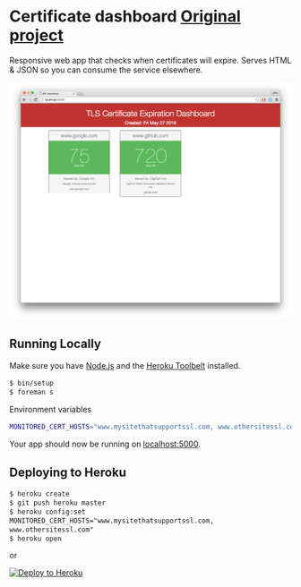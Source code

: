 # Certificate dashboard [Original project](https://github.com/cmrunton/tls-dashboard)

Responsive web app that checks when certificates will expire. Serves HTML & JSON so you can consume the service elsewhere.

![banner](certificate-check.png "Banner app preview")

## Running Locally

Make sure you have [Node.js](http://nodejs.org/) and the [Heroku Toolbelt](https://toolbelt.heroku.com/) installed.

```sh
$ bin/setup
$ foreman s
```

Environment variables

```sh
MONITORED_CERT_HOSTS="www.mysitethatsupportssl.com, www.othersitessl.com"
```

Your app should now be running on [localhost:5000](http://localhost:5000/).

## Deploying to Heroku

```
$ heroku create
$ git push heroku master
$ heroku config:set MONITORED_CERT_HOSTS="www.mysitethatsupportssl.com, www.othersitessl.com"
$ heroku open
```
or

[![Deploy to Heroku](https://www.herokucdn.com/deploy/button.png)](https://heroku.com/deploy)
